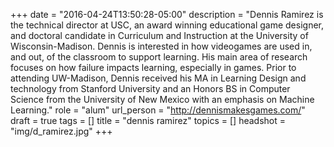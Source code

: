 +++
date = "2016-04-24T13:50:28-05:00"
description = "Dennis Ramirez is the technical director at USC, an award winning educational game designer, and doctoral candidate in Curriculum and Instruction at the University of Wisconsin-Madison. Dennis is interested in how videogames are used in, and out, of the classroom to support learning. His main area of research focuses on how failure impacts learning, especially in games. Prior to attending UW-Madison, Dennis received his MA in Learning Design and technology from Stanford University and an Honors BS in Computer Science from the University of New Mexico with an emphasis on Machine Learning."
role = "alum"
url_person = "http://dennismakesgames.com/"
draft = true
tags = []
title = "dennis ramirez"
topics = []
headshot = "img/d_ramirez.jpg"
+++
